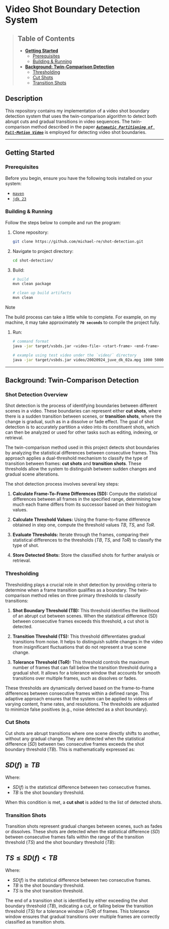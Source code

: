 # Video Shot Boundary Detection System

>
> ## Table of Contents
>
> - [**Getting Started**](#getting-started)
>   - [Prerequisites](#prerequisites)
>   - [Building \& Running](#building--running)
> - [**Background: Twin-Comparison Detection**](#background-twin-comparison-detection)
>   - [Thresholding](#thresholding)
>   - [Cut Shots](#cut-shots)
>   - [Transition Shots](#transition-shots)
>

## Description

This repository contains my implementation of a video shot boundary detection
system that uses the twin-comparison algorithm to detect both abrupt cuts
and gradual transitions in video sequences. The twin-comparison method
described in the paper [**_`Automatic Partitioning of Full-Motion Video`_**](https://doi.org/10.1007/BF01210504)
is employed for detecting video shot boundaries.

---

## Getting Started

### Prerequisites

Before you begin, ensure you have the following tools installed on your system:

- [`maven`](https://maven.apache.org/)
- [`jdk 23`](https://openjdk.org/)

### Building & Running

Follow the steps below to compile and run the program:

1. Clone repository:

    ```bash
    git clone https://github.com/michael-re/shot-detection.git
    ```

2. Navigate to project directory:

    ```bash
    cd shot-detection/
    ```

3. Build:

    ```bash
    # build
    mvn clean package

    # clean up build artifacts
    mvn clean
    ```

> [!NOTE]
> The build process can take a little while to complete. For example, on my
> machine, it may take approximately **`70 seconds`** to compile the project fully.

1. Run:

    ```bash
    # command format
    java -jar target/vsbds.jar <video-file> <start-frame> <end-frame>

    # example using test video under the `video/` directory
    java -jar target/vsbds.jar video/20020924_juve_dk_02a.mpg 1000 5000
    ```

---

## Background: Twin-Comparison Detection

### Shot Detection Overview

Shot detection is the process of identifying boundaries between different scenes
in a video. These boundaries can represent either **cut shots**, where there is
a sudden transition between scenes, or **transition shots**, where the change is
gradual, such as in a dissolve or fade effect. The goal of shot detection is to
accurately partition a video into its constituent shots, which can then be
analyzed or used for other tasks such as editing, indexing, or retrieval.

The twin-comparison method used in this project detects shot boundaries by
analyzing the statistical differences between consecutive frames. This approach
applies a dual-threshold mechanism to classify the type of transition between
frames: **cut shots** and **transition shots**. These thresholds allow the
system to distinguish between sudden changes and gradual scene alterations.

The shot detection process involves several key steps:

1. **Calculate Frame-To-Frame Differences (SD):** Compute the statistical
   differences between all frames in the specified range, determining how much
   each frame differs from its successor based on their histogram values.

2. **Calculate Threshold Values:** Using the frame-to-frame difference obtained
   in step one, compute the threshold values $`TB`$, $`TS`$, and $`ToR`$.

3. **Evaluate Thresholds:** Iterate through the frames, comparing their
   statistical differences to the thresholds ($`TB`$, $`TS`$, and $`ToR`$) to
   classify the type of shot.

4. **Store Detected Shots:** Store the classified shots for further analysis
   or retrieval.

### Thresholding

Thresholding plays a crucial role in shot detection by providing criteria to
determine when a frame transition qualifies as a boundary. The twin-comparison
method relies on three primary thresholds to classify transitions:

1. **Shot Boundary Threshold (TB):** This threshold identifies the likelihood of
   an abrupt cut between scenes. When the statistical difference (SD) between
   consecutive frames exceeds this threshold, a cut shot is detected.

2. **Transition Threshold (TS):** This threshold differentiates gradual
   transitions from noise. It helps to distinguish subtle changes in the video
   from insignificant fluctuations that do not represent a true scene change.

3. **Tolerance Threshold (ToR):** This threshold controls the maximum number of
   frames that can fall below the transition threshold during a gradual shot.
   It allows for a tolerance window that accounts for smooth transitions over
   multiple frames, such as dissolves or fades.

These thresholds are dynamically derived based on the frame-to-frame differences
between consecutive frames within a defined range. This adaptive approach
ensures that the system can be applied to videos of varying content, frame
rates, and resolutions. The thresholds are adjusted to minimize false positives
(e.g., noise detected as a shot boundary).

### Cut Shots

Cut shots are abrupt transitions where one scene directly shifts to another,
without any gradual change. They are detected when the statistical difference
($`SD`$) between two consecutive frames exceeds the shot boundary threshold
($`TB`$). This is mathematically expressed as:

## $`SD(f) \geq TB`$

$`\text{Where:}`$

- $`SD(f)`$ is the statistical difference between two consecutive frames.
- $`TB`$ is the shot boundary threshold.

When this condition is met, a **cut shot** is added to the list of detected shots.

### Transition Shots

Transition shots represent gradual changes between scenes, such as fades or
dissolves. These shots are detected when the statistical difference ($`SD`$)
between consecutive frames falls within the range of the transition threshold
($`TS`$) and the shot boundary threshold ($`TB`$):

## $`TS \leq SD(f) < TB`$

$`\text{Where:}`$

- $`SD(f)`$ is the statistical difference between two consecutive frames.
- $`TB`$ is the shot boundary threshold.
- $`TS`$ is the shot transition threshold.

The end of a transition shot is identified by either exceeding the shot boundary
threshold ($`TB`$), indicating a cut, or falling below the transition threshold
($`TS`$) for a tolerance window ($`ToR`$) of frames. This tolerance window
ensures that gradual transitions over multiple frames are correctly classified
as transition shots.
